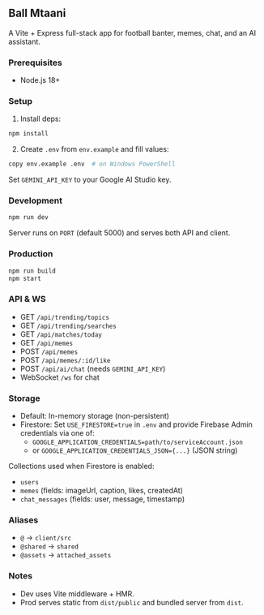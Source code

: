 ## Ball Mtaani

A Vite + Express full-stack app for football banter, memes, chat, and an AI assistant.

### Prerequisites
- Node.js 18+

### Setup
1) Install deps:
```bash
npm install
```
2) Create `.env` from `env.example` and fill values:
```bash
copy env.example .env  # on Windows PowerShell
```
Set `GEMINI_API_KEY` to your Google AI Studio key.

### Development
```bash
npm run dev
```
Server runs on `PORT` (default 5000) and serves both API and client.

### Production
```bash
npm run build
npm start
```

### API & WS
- GET `/api/trending/topics`
- GET `/api/trending/searches`
- GET `/api/matches/today`
- GET `/api/memes`
- POST `/api/memes`
- POST `/api/memes/:id/like`
- POST `/api/ai/chat` (needs `GEMINI_API_KEY`)
- WebSocket `/ws` for chat

### Storage
- Default: In-memory storage (non-persistent)
- Firestore: Set `USE_FIRESTORE=true` in `.env` and provide Firebase Admin credentials via one of:
  - `GOOGLE_APPLICATION_CREDENTIALS=path/to/serviceAccount.json`
  - or `GOOGLE_APPLICATION_CREDENTIALS_JSON={...}` (JSON string)

Collections used when Firestore is enabled:
- `users`
- `memes` (fields: imageUrl, caption, likes, createdAt)
- `chat_messages` (fields: user, message, timestamp)

### Aliases
- `@` → `client/src`
- `@shared` → `shared`
- `@assets` → `attached_assets`

### Notes
- Dev uses Vite middleware + HMR.
- Prod serves static from `dist/public` and bundled server from `dist`.


